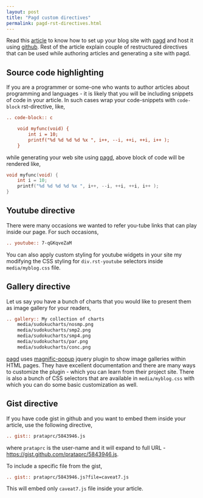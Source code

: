 ```yaml
---
layout: post
title: "Pagd custom directives"
permalink: pagd-rst-directives.html
---
```



Read this [article](./blog-with-pagd.html) to know how to set up your blog
site with [pagd][pagd-link] and host it using [github][github-link].
Rest of the article explain couple of restructured directives that can be
used while authoring articles and generating a site with pagd.

Source code highlighting
------------------------

If you are a programmer or some-one who wants to author articles about
programming and languages - it is likely that you will be including snippets of
code in your article. In such cases wrap your code-snippets with
`code-block` rst-directive, like,

```rst
.. code-block:: c

    void myfunc(void) {
        int i = 10;
        printf("%d %d %d %d %x ", i++, --i, ++i, ++i, i++ );
    }
```

while generating your web site using [pagd][pagd-link], above block of code
will be rendered like,

```c
void myfunc(void) {
    int i = 10;
    printf("%d %d %d %d %x ", i++, --i, ++i, ++i, i++ );
}
```

Youtube directive
-----------------

There were many occasions we wanted to refer you-tube links that can play
inside our page. For such occasions,

```rst
.. youtube:: 7-qGKqveZaM
```

You can also apply custom styling for youtube widgets in your site my
modifying the CSS styling for `div.rst-youtube` selectors inside
`media/myblog.css` file.

Gallery directive
-----------------

Let us say you have a bunch of charts that you would like to present them as
image gallery for your readers,

```rst
.. gallery:: My collection of charts
    media/sudokucharts/nosmp.png
    media/sudokucharts/smp2.png
    media/sudokucharts/smp4.png
    media/sudokucharts/par.png
    media/sudokucharts/conc.png
```

[pagd][pagd-link] uses [magnific-popup][magnific-popup-link] jquery plugin to
show image galleries within HTML pages. They have excellent documentation and
there are many ways to customize the plugin - which you can learn from their
project site. There is also a bunch of CSS selectors that are available in
`media/myblog.css` with which you can do some basic customization as well.

Gist directive
--------------

If you have code gist in github and you want to embed them inside your
article, use the following directive,

```rst
.. gist:: prataprc/5843946.js
```

where `prataprc` is the user-name and it will expand to full URL - 
https://gist.github.com/prataprc/5843946.js.

To include a specific file from the gist,

```rst
.. gist:: prataprc/5843946.js?file=caveat7.js
```

This will embed only `caveat7.js` file inside your article.

[pagd-link]: http://pythonhosted.org/pagd
[tayra-link]: http://pythonhosted.org/tayra
[github-link]: http://github.com
[mailing-link]: http://groups.google.com/group/pluggdapps
[magnific-popup-link]: https://github.com/dimsemenov/Magnific-Popup
